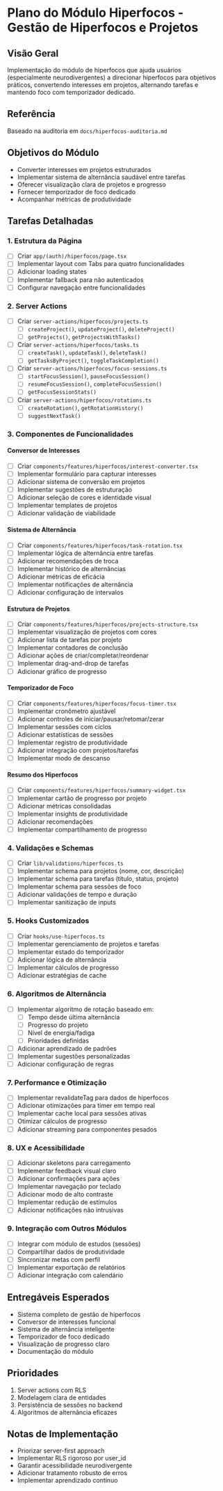 # Plano do Módulo Hiperfocos - Gestão de Hiperfocos e Projetos

## Visão Geral
Implementação do módulo de hiperfocos que ajuda usuários (especialmente neurodivergentes) a direcionar hiperfocos para objetivos práticos, convertendo interesses em projetos, alternando tarefas e mantendo foco com temporizador dedicado.

## Referência
Baseado na auditoria em `docs/hiperfocos-auditoria.md`

## Objetivos do Módulo
- Converter interesses em projetos estruturados
- Implementar sistema de alternância saudável entre tarefas
- Oferecer visualização clara de projetos e progresso
- Fornecer temporizador de foco dedicado
- Acompanhar métricas de produtividade

## Tarefas Detalhadas

### 1. Estrutura da Página
- [ ] Criar `app/(auth)/hiperfocos/page.tsx`
- [ ] Implementar layout com Tabs para quatro funcionalidades
- [ ] Adicionar loading states
- [ ] Implementar fallback para não autenticados
- [ ] Configurar navegação entre funcionalidades

### 2. Server Actions
- [ ] Criar `server-actions/hiperfocos/projects.ts`
  - [ ] `createProject()`, `updateProject()`, `deleteProject()`
  - [ ] `getProjects()`, `getProjectsWithTasks()`
- [ ] Criar `server-actions/hiperfocos/tasks.ts`
  - [ ] `createTask()`, `updateTask()`, `deleteTask()`
  - [ ] `getTasksByProject()`, `toggleTaskCompletion()`
- [ ] Criar `server-actions/hiperfocos/focus-sessions.ts`
  - [ ] `startFocusSession()`, `pauseFocusSession()`
  - [ ] `resumeFocusSession()`, `completeFocusSession()`
  - [ ] `getFocusSessionStats()`
- [ ] Criar `server-actions/hiperfocos/rotations.ts`
  - [ ] `createRotation()`, `getRotationHistory()`
  - [ ] `suggestNextTask()`

### 3. Componentes de Funcionalidades

#### Conversor de Interesses
- [ ] Criar `components/features/hiperfocos/interest-converter.tsx`
- [ ] Implementar formulário para capturar interesses
- [ ] Adicionar sistema de conversão em projetos
- [ ] Implementar sugestões de estruturação
- [ ] Adicionar seleção de cores e identidade visual
- [ ] Implementar templates de projetos
- [ ] Adicionar validação de viabilidade

#### Sistema de Alternância
- [ ] Criar `components/features/hiperfocos/task-rotation.tsx`
- [ ] Implementar lógica de alternância entre tarefas
- [ ] Adicionar recomendações de troca
- [ ] Implementar histórico de alternâncias
- [ ] Adicionar métricas de eficácia
- [ ] Implementar notificações de alternância
- [ ] Adicionar configuração de intervalos

#### Estrutura de Projetos
- [ ] Criar `components/features/hiperfocos/projects-structure.tsx`
- [ ] Implementar visualização de projetos com cores
- [ ] Adicionar lista de tarefas por projeto
- [ ] Implementar contadores de conclusão
- [ ] Adicionar ações de criar/completar/reordenar
- [ ] Implementar drag-and-drop de tarefas
- [ ] Adicionar gráfico de progresso

#### Temporizador de Foco
- [ ] Criar `components/features/hiperfocos/focus-timer.tsx`
- [ ] Implementar cronômetro ajustável
- [ ] Adicionar controles de iniciar/pausar/retomar/zerar
- [ ] Implementar sessões com ciclos
- [ ] Adicionar estatísticas de sessões
- [ ] Implementar registro de produtividade
- [ ] Adicionar integração com projetos/tarefas
- [ ] Implementar modo de descanso

#### Resumo dos Hiperfocos
- [ ] Criar `components/features/hiperfocos/summary-widget.tsx`
- [ ] Implementar cartão de progresso por projeto
- [ ] Adicionar métricas consolidadas
- [ ] Implementar insights de produtividade
- [ ] Adicionar recomendações
- [ ] Implementar compartilhamento de progresso

### 4. Validações e Schemas
- [ ] Criar `lib/validations/hiperfocos.ts`
- [ ] Implementar schema para projetos (nome, cor, descrição)
- [ ] Implementar schema para tarefas (título, status, projeto)
- [ ] Implementar schema para sessões de foco
- [ ] Adicionar validações de tempo e duração
- [ ] Implementar sanitização de inputs

### 5. Hooks Customizados
- [ ] Criar `hooks/use-hiperfocos.ts`
- [ ] Implementar gerenciamento de projetos e tarefas
- [ ] Implementar estado do temporizador
- [ ] Adicionar lógica de alternância
- [ ] Implementar cálculos de progresso
- [ ] Adicionar estratégias de cache

### 6. Algoritmos de Alternância
- [ ] Implementar algoritmo de rotação baseado em:
  - [ ] Tempo desde última alternância
  - [ ] Progresso do projeto
  - [ ] Nível de energia/fadiga
  - [ ] Prioridades definidas
- [ ] Adicionar aprendizado de padrões
- [ ] Implementar sugestões personalizadas
- [ ] Adicionar configuração de regras

### 7. Performance e Otimização
- [ ] Implementar revalidateTag para dados de hiperfocos
- [ ] Adicionar otimizações para timer em tempo real
- [ ] Implementar cache local para sessões ativas
- [ ] Otimizar cálculos de progresso
- [ ] Adicionar streaming para componentes pesados

### 8. UX e Acessibilidade
- [ ] Adicionar skeletons para carregamento
- [ ] Implementar feedback visual claro
- [ ] Adicionar confirmações para ações
- [ ] Implementar navegação por teclado
- [ ] Adicionar modo de alto contraste
- [ ] Implementar redução de estímulos
- [ ] Adicionar notificações não intrusivas

### 9. Integração com Outros Módulos
- [ ] Integrar com módulo de estudos (sessões)
- [ ] Compartilhar dados de produtividade
- [ ] Sincronizar metas com perfil
- [ ] Implementar exportação de relatórios
- [ ] Adicionar integração com calendário

## Entregáveis Esperados
- Sistema completo de gestão de hiperfocos
- Conversor de interesses funcional
- Sistema de alternância inteligente
- Temporizador de foco dedicado
- Visualização de progresso claro
- Documentação do módulo

## Prioridades
1. Server actions com RLS
2. Modelagem clara de entidades
3. Persistência de sessões no backend
4. Algoritmos de alternância eficazes

## Notas de Implementação
- Priorizar server-first approach
- Implementar RLS rigoroso por user_id
- Garantir acessibilidade neurodivergente
- Adicionar tratamento robusto de erros
- Implementar aprendizado contínuo